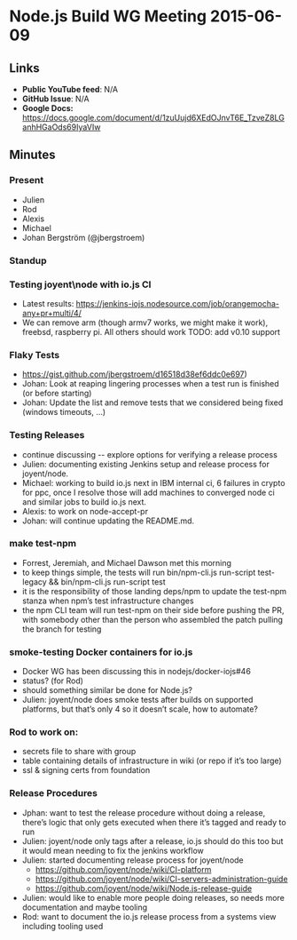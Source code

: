 # Node.js Build WG Meeting 2015-06-09

## Links

* **Public YouTube feed**: N/A
* **GitHub Issue**: N/A
* **Google Docs:** https://docs.google.com/document/d/1zuUujd6XEdOJnvT6E_TzveZ8LGanhHGaOds69IyaVIw

## Minutes

### Present

* Julien
* Rod
* Alexis
* Michael
* Johan Bergström (@jbergstroem)

### Standup

### Testing joyent\node with io.js CI

* Latest results:
  https://jenkins-iojs.nodesource.com/job/orangemocha-any+pr+multi/4/
* We can remove arm (though armv7 works, we might make it work), freebsd,
  raspberry pi. All others should work TODO: add v0.10 support

### Flaky Tests

* https://gist.github.com/jbergstroem/d16518d38ef6ddc0e697)
* Johan: Look at reaping lingering processes when a test run is finished (or
  before starting)
* Johan: Update the list and remove tests that we considered being fixed
  (windows timeouts, …)

### Testing Releases

* continue discussing -- explore options for verifying a release process
* Julien: documenting existing Jenkins setup and release process for
  joyent/node.
* Michael: working to build io.js next in IBM internal ci, 6 failures in crypto
  for ppc, once I resolve those will add machines to converged node ci and
  similar jobs to build io.js next.
* Alexis: to work on node-accept-pr
* Johan: will continue updating the README.md.

### make test-npm

* Forrest, Jeremiah, and Michael Dawson met this morning
* to keep things simple, the tests will run bin/npm-cli.js run-script
  test-legacy && bin/npm-cli.js run-script test
* it is the responsibility of those landing deps/npm to update the test-npm
  stanza when npm’s test infrastructure changes
* the npm CLI team will run test-npm on their side before pushing the PR, with
  somebody other than the person who assembled the patch pulling the branch for
  testing

### smoke-testing Docker containers for io.js

* Docker WG has been discussing this in nodejs/docker-iojs#46
* status? (for Rod)
* should something similar be done for Node.js?
* Julien: joyent/node does smoke tests after builds on supported platforms, but
  that’s only 4 so it doesn’t scale, how to automate?

### Rod to work on:

* secrets file to share with group
* table containing details of infrastructure in wiki (or repo if it’s too large)
* ssl & signing certs from foundation

### Release Procedures

* Jphan: want to test the release procedure without doing a release, there’s
  logic that only gets executed when there it’s tagged and ready to run
* Julien: joyent/node only tags after a release, io.js should do this too but it
  would mean needing to fix the jenkins workflow
* Julien: started documenting release process for joyent/node
  * https://github.com/joyent/node/wiki/CI-platform
  * https://github.com/joyent/node/wiki/CI-servers-administration-guide
  * https://github.com/joyent/node/wiki/Node.js-release-guide
* Julien: would like to enable more people doing releases, so needs more
  documentation and maybe tooling
* Rod: want to document the io.js release process from a systems view including
  tooling used
